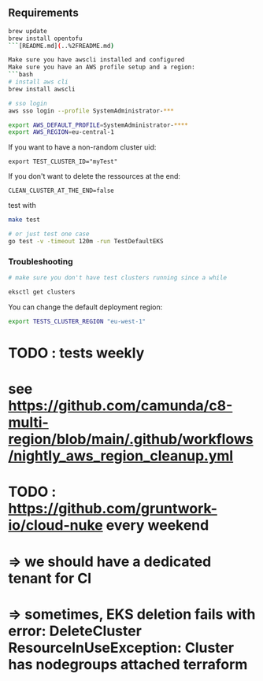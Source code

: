 ## Requirements

```bash
brew update
brew install opentofu
```[README.md](..%2FREADME.md)

Make sure you have awscli installed and configured
Make sure you have an AWS profile setup and a region:
```bash
# install aws cli
brew install awscli

# sso login
aws sso login --profile SystemAdministrator-***

export AWS_DEFAULT_PROFILE=SystemAdministrator-****
export AWS_REGION=eu-central-1
```

If you want to have a non-random cluster uid:
```
export TEST_CLUSTER_ID="myTest"
```

If you don't want to delete the ressources at the end:
```
CLEAN_CLUSTER_AT_THE_END=false
```

test with
```bash
make test

# or just test one case
go test -v -timeout 120m -run TestDefaultEKS
```

### Troubleshooting

```bash
# make sure you don't have test clusters running since a while

eksctl get clusters
```


You can change the default deployment region:
```bash
export TESTS_CLUSTER_REGION "eu-west-1"
```
# TODO : tests weekly
# see https://github.com/camunda/c8-multi-region/blob/main/.github/workflows/nightly_aws_region_cleanup.yml

# TODO : https://github.com/gruntwork-io/cloud-nuke every weekend
# => we should have a dedicated tenant for CI
# => sometimes, EKS deletion fails with error: DeleteCluster ResourceInUseException: Cluster has nodegroups attached terraform
